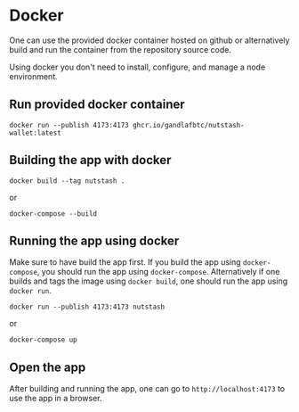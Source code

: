 # Docker

One can use the provided docker container hosted on github or alternatively build and run the container from the repository source code.

Using docker you don't need to install, configure, and manage a node environment.

## Run provided docker container

```shell
docker run --publish 4173:4173 ghcr.io/gandlafbtc/nutstash-wallet:latest
```

## Building the app with docker

```shell
docker build --tag nutstash .
```

or

```shell
docker-compose --build
```

## Running the app using docker

Make sure to have build the app first. If you build the app using `docker-compose`, you should run the app using `docker-compose`. Alternatively if one builds and tags the image using `docker build`, one should run the app using `docker run`.

```shell
docker run --publish 4173:4173 nutstash
```

or

```shell
docker-compose up
```

## Open the app

After building and running the app, one can go to `http://localhost:4173` to use the app in a browser.
